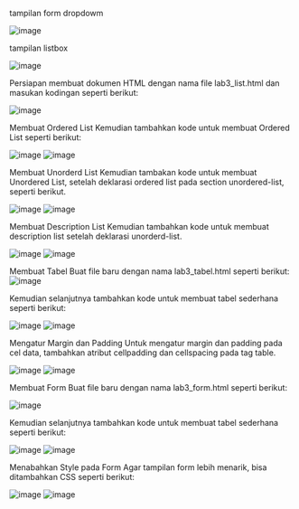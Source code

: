 tampilan form dropdowm

![image](https://user-images.githubusercontent.com/81528179/114307907-0920f600-9b0c-11eb-9ee2-524a7ad6794a.png)

tampilan listbox

![image](https://user-images.githubusercontent.com/81528179/114307951-3e2d4880-9b0c-11eb-984b-a6af7d95800e.png)


Persiapan membuat dokumen HTML dengan nama file lab3_list.html  dan masukan kodingan seperti berikut:

 ![image](https://user-images.githubusercontent.com/81528179/114306557-55693780-9b06-11eb-9b2d-276833a72f8b.png)
 
Membuat Ordered List 
Kemudian tambahkan kode untuk membuat Ordered List seperti berikut:

 ![image](https://user-images.githubusercontent.com/81528179/114306585-64e88080-9b06-11eb-83e3-1073a5d18fbc.png)
![image](https://user-images.githubusercontent.com/81528179/114306596-6f0a7f00-9b06-11eb-950e-1029b324300b.png)


 
Membuat Unorderd List 
Kemudian tambakan kode untuk membuat Unordered List, setelah deklarasi ordered list pada section unordered-list, seperti berikut.

 ![image](https://user-images.githubusercontent.com/81528179/114306613-821d4f00-9b06-11eb-8026-b38fb8b463ae.png)
![image](https://user-images.githubusercontent.com/81528179/114306625-8ba6b700-9b06-11eb-86c0-00cd32005e34.png)

 
Membuat Description List 
Kemudian tambahkan kode untuk membuat description list setelah deklarasi unorderd-list.

 ![image](https://user-images.githubusercontent.com/81528179/114306639-96614c00-9b06-11eb-8436-0ed6fd2e4ba6.png)
![image](https://user-images.githubusercontent.com/81528179/114306656-a4af6800-9b06-11eb-9d13-c4e416c2c53e.png)

 
Membuat Tabel 
Buat file baru dengan nama lab3_tabel.html seperti berikut:
 ![image](https://user-images.githubusercontent.com/81528179/114306664-ad07a300-9b06-11eb-911c-15d6ef1116ea.png)

Kemudian selanjutnya tambahkan kode untuk membuat tabel sederhana seperti berikut:

 ![image](https://user-images.githubusercontent.com/81528179/114306672-b98bfb80-9b06-11eb-90b9-c1991295ee62.png)
![image](https://user-images.githubusercontent.com/81528179/114306687-cb6d9e80-9b06-11eb-89e6-827a6c41f959.png)

 
Mengatur Margin dan Padding 
Untuk mengatur margin dan padding pada cel data, tambahkan atribut cellpadding dan cellspacing pada tag table.


![image](https://user-images.githubusercontent.com/81528179/114306704-e3452280-9b06-11eb-9862-87835d90e821.png)
![image](https://user-images.githubusercontent.com/81528179/114306727-fd7f0080-9b06-11eb-937f-3db3cccfb338.png)

 
Membuat Form 
Buat file baru dengan nama lab3_form.html seperti berikut:

 ![image](https://user-images.githubusercontent.com/81528179/114306741-07a0ff00-9b07-11eb-95a9-4896a09a85bc.png)

Kemudian selanjutnya tambahkan kode untuk membuat tabel sederhana seperti berikut:

![image](https://user-images.githubusercontent.com/81528179/114306759-15568480-9b07-11eb-96af-61339191d493.png)
![image](https://user-images.githubusercontent.com/81528179/114306770-1f788300-9b07-11eb-8fb8-414058d9a11d.png)

 
 
Menabahkan Style pada Form 
Agar tampilan form lebih menarik, bisa ditambahkan CSS seperti berikut:
 
 ![image](https://user-images.githubusercontent.com/81528179/114306783-2acbae80-9b07-11eb-885e-e63aa4ea5613.png)
![image](https://user-images.githubusercontent.com/81528179/114306802-37e89d80-9b07-11eb-980a-e0628e600c65.png)

